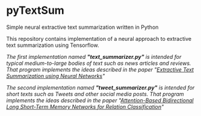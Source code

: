 # pyTextSum
Simple neural extractive text summarization written in Python

This repository contains implementation of a neural approach to extractive text summarization using Tensorflow. 

_The first implementation named **"text_summarizer.py"** is intended for typical medium-to-large bodies of text such as news articles and reviews. That program implements the ideas described in the paper "[Extractive Text Summarization using Neural Networks](https://arxiv.org/abs/1802.10137)"_ 

_The second implementation named **"tweet_summarizer.py"** is intended for short texts such as Tweets and other social media posts. That program implements the ideas described in the paper "[Attention-Based Bidirectional Long Short-Term Memory Networks for Relation Classification](http://www.aclweb.org/anthology/P16-2034)"_ 
